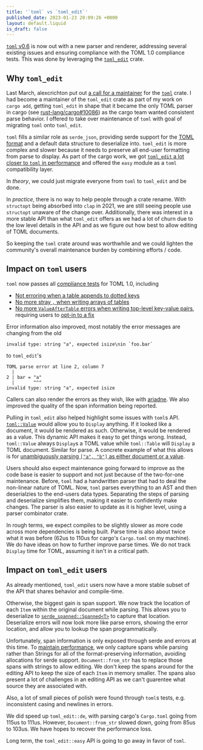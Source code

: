 ```yaml
---
title: '`toml` vs `toml_edit`'
published_date: 2023-01-23 20:09:26 +0000
layout: default.liquid
is_draft: false
---
```

[`toml` v0.6](https://github.com/toml-rs/toml/blob/main/crates/toml/CHANGELOG.md#060---2023-01-23)
is now out with a new parser and renderer, addressing several existing issues
and ensuring compliance with the TOML 1.0 compliance tests.  This was done by
leveraging the
[`toml_edit`](https://crates.io/crates/toml_edit) crate.

<!-- more -->

## Why `toml_edit`

Last March, alexcrichton put out [a call for a maintainer](https://github.com/toml-rs/toml-rs/issues/460) for the
[`toml`](https://crates.io/crates/toml) crate.  I had become a maintainer of
the `toml_edit` crate as part of my work
on `cargo add`, getting `toml_edit` in shape that it became the only TOML parser in
cargo (see
[rust-lang/cargo#10086](https://github.com/rust-lang/cargo/pull/10086)) as the
cargo team wanted consistent parse behavior.  I offered to take over
maintenance of `toml` with goal of migrating `toml` onto `toml_edit`.

`toml` fills a similar role as `serde_json`, providing serde support for the
[TOML format](https://toml.io/en/) and a default data structure to deserialize
into.  `toml_edit` is more complex and slower because it needs to preserve all
end-user formatting from parse to display.  As part of the cargo work, we got
[`toml_edit` a lot closer to `toml` in performance](/blog/2021/09/optimizing-toml-edit/)
and offered the `easy` module as a `toml` compatibility layer.

In *theory*, we could just migrate everyone from `toml` to `toml_edit` and be
done.

In *practice*, there is no way to help people through a crate rename.
With `structopt` being absorbed into `clap` in 2021, we are still seeing people
use `structopt` unaware of the change over.  Additionally, there was interest
in a more stable API than what `toml_edit` offers as we had a lot of churn due
to the low level details in the API and as we figure out how best to allow
editing of TOML documents.

So keeping the `toml` crate around was worthwhile and we could lighten the
community's overall maintenance burden by combining efforts / code.

## Impact on `toml` users

`toml` now passes all [compliance tests](https://github.com/BurntSushi/toml-test) for TOML 1.0, including
- [Not erroring when a table appends to dotted keys](https://github.com/toml-rs/toml/issues/439)
- [No more stray `,` when writing arrays of tables](https://github.com/toml-rs/toml/issues/483)
- [No more `ValueAfterTable` errors when writing top-level key-value pairs](https://github.com/toml-rs/toml/issues/403), requiring users to [opt-in to a fix](https://docs.rs/toml/0.5.11/toml/ser/fn.tables_last.html)

Error information also improved, most notably the error messages are changing from the old
```
invalid type: string "a", expected isize\nin `foo.bar`
```
to `toml_edit`'s
```
TOML parse error at line 2, column 7
  |
2 | bar = "a"
  |       ^^^
invalid type: string "a", expected isize
```

Callers can also render the errors as they wish, like with
[ariadne](https://crates.io/crates/ariadne).
We also improved the quality of the span information being reported.

Pulling in `toml_edit` also helped highlight some issues with `toml`s API.
[`toml::Value`](https://docs.rs/toml/latest/toml/value/enum.Value.html) would
allow you to `Display` anything.  If it looked like a document, it would be
rendered as such.  Otherwise, it would be rendered as a value.  This dynamic API
makes it easy to get things wrong.  Instead, `toml::Value` always `Display`s a
TOML value while `toml::Table` will `Display` a TOML document.  Similar for
parse.  A concrete example of what this allows is for
[unambiguously parsing `["a", "b"]` as either document or a value](https://github.com/toml-rs/toml/issues/363).

Users should also expect maintenance going forward to improve as the code base
is easier to support and not just because of the two-for-one maintenance.
Before, `toml` had a handwritten parser that had to deal the non-linear nature
of TOML.  Now, `toml` parses everything to an AST and then deserialzies to the
end-users data types.  Separating the steps of parsing and deserialize
simplifies them, making it easier to confidently make changes.  The parser is
also easier to update as it is higher level, using a parser combinator crate.

In rough terms, we expect compiles to be slightly slower as more code across
more dependencies is being built.  Parse time is also about twice what it
was before (62us to 110us for cargo's `Cargo.toml` on my machine).  We do have
ideas on how to further improve parse times.  We do not track `Display` time
for TOML, assuming it isn't in a critical path.

## Impact on `toml_edit` users

As already mentioned, `toml_edit` users now have a more stable subset of the API that shares behavior and compile-time.

Otherwise, the biggest gain is span support.  We now track the location of each
`Item` within the original document while parsing.  This allows you to
deserialize to
[`serde_spanned::Spanned<T>`](https://docs.rs/serde_spanned/latest/serde_spanned/struct.Spanned.html)
to capture that location.  Deserialize errors will now look more like parse
errors, showing the error location, and allow you to lookup the span
programmatically.

Unfortunately, span information is only exposed through serde and errors at
this time.  To [maintain performance](https://github.com/toml-rs/toml/pull/429),
we only capture spans while parsing rather than Strings for all of the
format-preserving information, avoiding allocations for serde support.
`Document::from_str` has to replace those spans with strings to allow editing.
We don't keep the spans around for the editing API to keep the size of each
`Item` in memory smaller.  The spans also present a lot of challenges in an
editing API as we can't guarentee what source they are associated with.

Also, a lot of small pieces of polish were found through `toml`s tests, e.g.
inconsistent casing and newlines in errors.

We did speed up `toml_edit::de`, with parsing cargo's `Cargo.toml` going from
115us to 111us.  However, `Document::from_str` slowed down, going from 85us to
103us.  We have hopes to recover the performance loss.

Long term, the `toml_edit::easy` API is going to go away in favor of `toml`.
